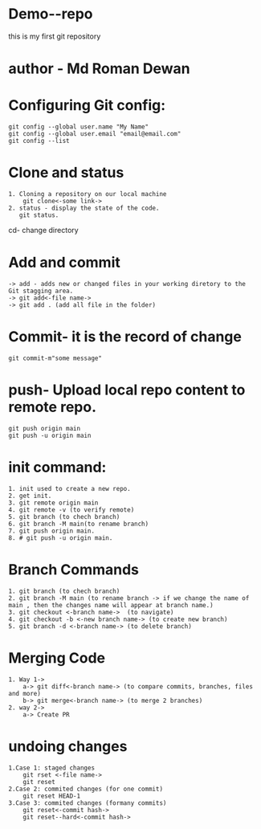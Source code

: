 # Demo--repo
this is my first git repository
# author - Md Roman Dewan

# Configuring Git config:<br>
    git config --global user.name "My Name"
    git config --global user.email "email@email.com"
    git config --list
    
# Clone and status<br>
    1. Cloning a repository on our local machine 
        git clone<-some link->
    2. status - display the state of the code.
       git status.
   
cd- change directory <br>
# Add and commit
    -> add - adds new or changed files in your working diretory to the    Git stagging area.
    -> git add<-file name->
    -> git add . (add all file in the folder)


# Commit- it is the record of change<br>
    git commit-m"some message"

# push- Upload local repo content to remote repo.<br>
    git push origin main
    git push -u origin main

# init command:<br>
    1. init used to create a new repo.
    2. get init.
    3. git remote origin main
    4. git remote -v (to verify remote)
    5. git branch (to chech branch)
    6. git branch -M main(to rename branch)
    7. git push origin main.
    8. # git push -u origin main.
# Branch Commands
    1. git branch (to chech branch)
    2. git branch -M main (to rename branch -> if we change the name of main , then the changes name will appear at branch name.)
    3. git checkout <-branch name->  (to navigate)
    4. git checkout -b <-new branch name-> (to create new branch)
    5. git branch -d <-branch name-> (to delete branch)
# Merging Code
    1. Way 1->
        a-> git diff<-branch name-> (to compare commits, branches, files and more)
        b-> git merge<-branch name-> (to merge 2 branches)
    2. way 2-> 
        a-> Create PR
# undoing changes
    1.Case 1: staged changes
        git rset <-file name->
        git reset
    2.Case 2: commited changes (for one commit)
        git reset HEAD-1
    3.Case 3: commited changes (formany commits)
        git reset<-commit hash->
        git reset--hard<-commit hash->
